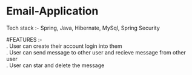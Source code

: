 # Email-Application

Tech stack :- Spring, Java, Hibernate, MySql, Spring Security

#FEATURES :-<br>
. User can create their account login into them <br>
. User can send message to other user and recieve message from other user<br>
. User can star and delete the message 
